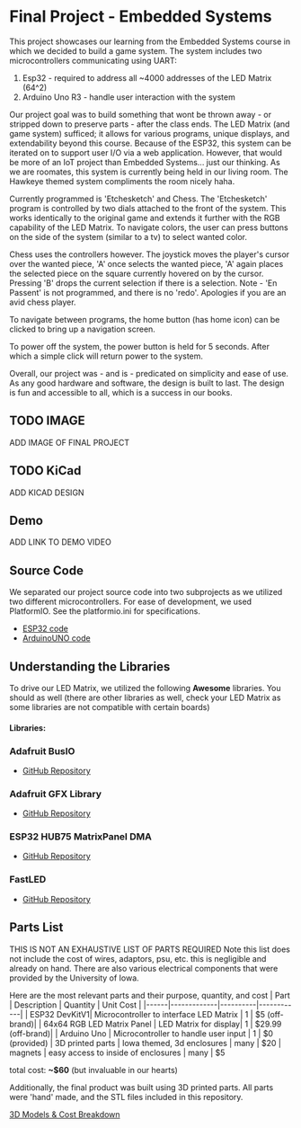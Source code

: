 # Final Project - Embedded Systems
This project showcases our learning from the Embedded Systems course in which we decided to build a game system. The system includes two microcontrollers communicating using UART:
1. Esp32 - required to address all ~4000 addresses of the LED Matrix (64^2)
2. Arduino Uno R3 - handle user interaction with the system

Our project goal was to build something that wont be thrown away - or stripped down to preserve parts - after the class ends. The LED Matrix (and game system) sufficed; it allows for various programs, unique displays, and extendability beyond this course. Because of the ESP32, this system can be iterated on to support user I/O via a web application. However, that would be more of an IoT project than Embedded Systems... just our thinking. As we are roomates, this system is currently being held in our living room. The Hawkeye themed system compliments the room nicely haha.

Currently programmed is 'Etchesketch' and Chess. The 'Etchesketch' program is controlled by two dials attached to the front of the system. This works identically to the original game and extends it further with the RGB capability of the LED Matrix. To navigate colors, the user can press buttons on the side of the system (similar to a tv) to select wanted color.

Chess uses the controllers however. The joystick moves the player's cursor over the wanted piece, 'A' once selects the wanted piece, 'A' again places the selected piece on the square currently hovered on by the cursor. Pressing 'B' drops the current selection if there is a selection. Note - 'En Passent' is not programmed, and there is no 'redo'. Apologies if you are an avid chess player. 

To navigate between programs, the home button (has home icon) can be clicked to bring up a navigation screen. 

To power off the system, the power button is held for 5 seconds. After which a simple click will return power to the system.

Overall, our project was - and is - predicated on simplicity and ease of use. As any good hardware and software, the design is built to last. The design is fun and accessible to all, which is a success in our books.

## TODO IMAGE
ADD IMAGE OF FINAL PROJECT

## TODO KiCad
ADD KICAD DESIGN

## Demo
ADD LINK TO DEMO VIDEO 

## Source Code
We separated our project source code into two subprojects as we utilized two different microcontrollers. For ease of development, we used PlatformIO. See the platformio.ini for specifications.
- [ESP32 code](./src/ESP32_Embedded_Final/README.md)
- [ArduinoUNO code](./src/ArduinoUNO_Embedded_Final/README.md)

## Understanding the Libraries
To drive our LED Matrix, we utilized the following __Awesome__ libraries. You should as well (there are other libraries as well, check your LED Matrix as some libraries are not compatible with certain boards)

#### Libraries:

### Adafruit BusIO
- [GitHub Repository](https://github.com/adafruit/Adafruit_BusIO)

### Adafruit GFX Library
- [GitHub Repository](https://github.com/adafruit/Adafruit-GFX-Library)

### ESP32 HUB75 MatrixPanel DMA
- [GitHub Repository](https://github.com/mrcodetastic/ESP32-HUB75-MatrixPanel-DMA/tree/master)

### FastLED
- [GitHub Repository](https://github.com/FastLED/FastLED)

## Parts List
THIS IS NOT AN EXHAUSTIVE LIST OF PARTS REQUIRED
Note this list does not include the cost of wires, adaptors, psu, etc. this is negligible and already on hand.
There are also various electrical components that were provided by the University of Iowa.

Here are the most relevant parts and their purpose, quantity, and cost
| Part | Description | Quantity | Unit Cost |
|------|-------------|----------|------------|
| ESP32 DevKitV1| Microcontroller to interface LED Matrix | 1 | $5 (off-brand)|
| 64x64 RGB LED Matrix Panel | LED Matrix for display| 1 | $29.99 (off-brand)|
| Arduino Uno | Microcontroller to handle user input | 1 | $0 (provided)
| 3D printed parts | Iowa themed, 3d enclosures | many | $20
| magnets | easy access to inside of enclosures | many | $5

total cost: **~$60** (but invaluable in our hearts)

Additionally, the final product was built using 3D printed parts. All parts were 'hand' made, and the STL files included in this repository.

[3D Models & Cost Breakdown](./3d_models/3d_printing.md)